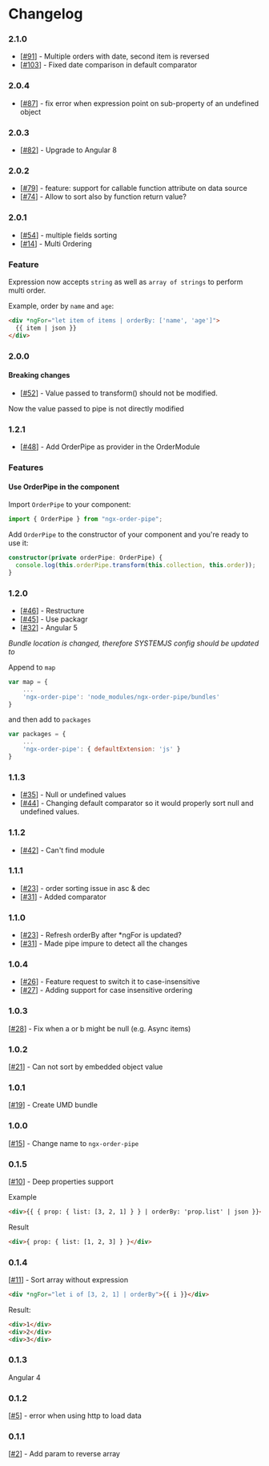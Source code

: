# Changelog

### 2.1.0

- [[#91](https://github.com/VadimDez/ngx-order-pipe/issues/91)] - Multiple orders with date, second item is reversed
- [[#103](https://github.com/VadimDez/ngx-order-pipe/pull/103)] - Fixed date comparison in default comparator


### 2.0.4

- [[#87](https://github.com/VadimDez/ngx-order-pipe/pull/87)] - fix error when expression point on sub-property of an undefined object

### 2.0.3

- [[#82](https://github.com/VadimDez/ngx-order-pipe/issues/82)] - Upgrade to Angular 8

### 2.0.2

- [[#79](https://github.com/VadimDez/ngx-order-pipe/pull/79)] - feature: support for callable function attribute on data source
- [[#74](https://github.com/VadimDez/ngx-order-pipe/issues/74)] - Allow to sort also by function return value?

### 2.0.1

- [[#54](https://github.com/VadimDez/ngx-order-pipe/pull/54)] - multiple fields sorting
- [[#14](https://github.com/VadimDez/ngx-order-pipe/issues/14)] - Multi Ordering

### Feature

Expression now accepts `string` as well as `array of strings` to perform multi order.

Example, order by `name` and `age`:

```html
<div *ngFor="let item of items | orderBy: ['name', 'age']">
  {{ item | json }}
</div>
```

### 2.0.0

#### Breaking changes

- [[#52](https://github.com/VadimDez/ngx-order-pipe/issues/52)] - Value passed to transform() should not be modified.

Now the value passed to pipe is not directly modified

### 1.2.1

- [[#48](https://github.com/VadimDez/ngx-order-pipe/issues/48)] - Add OrderPipe as provider in the OrderModule

### Features

#### Use OrderPipe in the component

Import `OrderPipe` to your component:

```typescript
import { OrderPipe } from "ngx-order-pipe";
```

Add `OrderPipe` to the constructor of your component and you're ready to use it:

```typescript
constructor(private orderPipe: OrderPipe) {
  console.log(this.orderPipe.transform(this.collection, this.order));
}
```

### 1.2.0

- [[#46](https://github.com/VadimDez/ngx-order-pipe/pull/46)] - Restructure
- [[#45](https://github.com/VadimDez/ngx-order-pipe/issues/45)] - Use packagr
- [[#32](https://github.com/VadimDez/ngx-order-pipe/issues/32)] - Angular 5

_Bundle location is changed, therefore SYSTEMJS config should be updated to_

Append to `map`

```js
var map = {
    ...
    'ngx-order-pipe': 'node_modules/ngx-order-pipe/bundles'
}
```

and then add to `packages`

```js
var packages = {
    ...
    'ngx-order-pipe': { defaultExtension: 'js' }
}
```

### 1.1.3

- [[#35](https://github.com/VadimDez/ngx-order-pipe/issues/35)] - Null or undefined values
- [[#44](https://github.com/VadimDez/ngx-order-pipe/pull/44)] - Changing default comparator so it would properly sort null and undefined values.

### 1.1.2

- [[#42](https://github.com/VadimDez/ngx-order-pipe/issues/42)] - Can't find module

### 1.1.1

- [[#23](https://github.com/VadimDez/ngx-order-pipe/issues/34)] - order sorting issue in asc & dec
- [[#31](https://github.com/VadimDez/ngx-order-pipe/pull/36)] - Added comparator

### 1.1.0

- [[#23](https://github.com/VadimDez/ngx-order-pipe/issues/23)] - Refresh orderBy after \*ngFor is updated?
- [[#31](https://github.com/VadimDez/ngx-order-pipe/pull/31)] - Made pipe impure to detect all the changes

### 1.0.4

- [[#26](https://github.com/VadimDez/ngx-order-pipe/issues/26)] - Feature request to switch it to case-insensitive
- [[#27](https://github.com/VadimDez/ngx-order-pipe/pull/27)] - Adding support for case insensitive ordering

### 1.0.3

[[#28](https://github.com/VadimDez/ngx-order-pipe/pull/28)] - Fix when a or b might be null (e.g. Async items)

### 1.0.2

[[#21](https://github.com/VadimDez/ngx-order-pipe/issues/21)] - Can not sort by embedded object value

### 1.0.1

[[#19](https://github.com/VadimDez/ngx-order-pipe/issues/19)] - Create UMD bundle

### 1.0.0

[[#15](https://github.com/VadimDez/ngx-order-pipe/issues/15)] - Change name to `ngx-order-pipe`

### 0.1.5

[[#10](https://github.com/VadimDez/ng2-order-pipe/issues/10)] - Deep properties support

Example

```html
<div>{{ { prop: { list: [3, 2, 1] } } | orderBy: 'prop.list' | json }}</div>
```

Result

```html
<div>{ prop: { list: [1, 2, 3] } }</div>
```

### 0.1.4

[[#11](https://github.com/VadimDez/ng2-order-pipe/issues/11)] - Sort array without expression

```html
<div *ngFor="let i of [3, 2, 1] | orderBy">{{ i }}</div>
```

Result:

```html
<div>1</div>
<div>2</div>
<div>3</div>
```

### 0.1.3

Angular 4

### 0.1.2

[[#5](https://github.com/VadimDez/ng2-order-pipe/issues/5)] - error when using http to load data

### 0.1.1

[[#2](https://github.com/VadimDez/ng2-order-pipe/issues/2)] - Add param to reverse array
